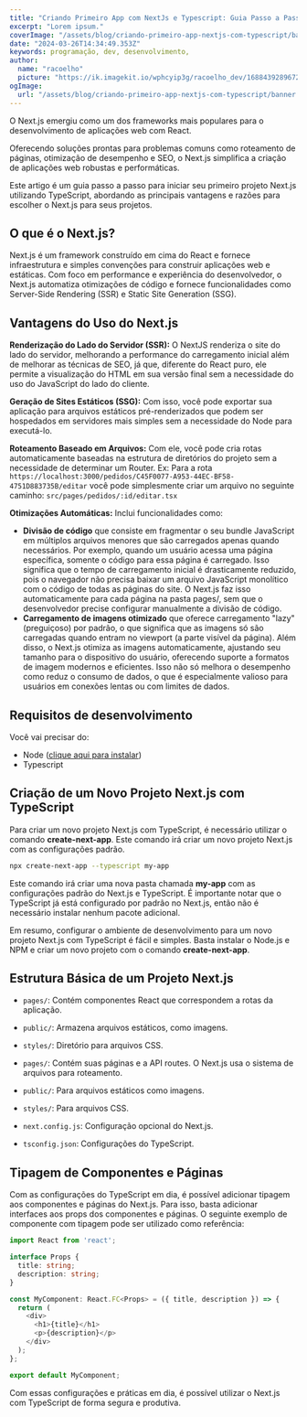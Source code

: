 ```yaml
---
title: "Criando Primeiro App com NextJs e Typescript: Guia Passo a Passo"
excerpt: "Lorem ipsum."
coverImage: "/assets/blog/criando-primeiro-app-nextjs-com-typescript/banner.png"
date: "2024-03-26T14:34:49.353Z"
keywords: programação, dev, desenvolvimento, 
author:
  name: "racoelho"
  picture: "https://ik.imagekit.io/wphcyip3g/racoelho_dev/1688439289672.jpeg?updatedAt=1701730648991"
ogImage:
  url: "/assets/blog/criando-primeiro-app-nextjs-com-typescript/banner.png"
---
```


O Next.js emergiu como um dos frameworks mais populares para o desenvolvimento de aplicações web com React.

Oferecendo soluções prontas para problemas comuns como roteamento de páginas, otimização de desempenho e SEO, o Next.js simplifica a criação de aplicações web robustas e performáticas. 

Este artigo é um guia passo a passo para iniciar seu primeiro projeto Next.js utilizando TypeScript, abordando as principais vantagens e razões para escolher o Next.js para seus projetos.


## O que é o Next.js?

Next.js é um framework construído em cima do React e fornece infraestrutura e simples convenções para construir aplicações web e estáticas. Com foco em performance e experiência do desenvolvedor, o Next.js automatiza otimizações de código e fornece funcionalidades como Server-Side Rendering (SSR) e Static Site Generation (SSG).

## Vantagens do Uso do Next.js


**Renderização do Lado do Servidor (SSR):**
O NextJS renderiza o site do lado do servidor, melhorando a performance do carregamento inicial além de melhorar as técnicas de SEO, já que, diferente do React puro, ele permite a visualização do HTML em sua versão final sem a necessidade do uso do JavaScript do lado do cliente.

**Geração de Sites Estáticos (SSG):**
Com isso, você pode exportar sua aplicação para arquivos estáticos pré-renderizados que podem ser hospedados em servidores mais simples sem a necessidade do Node para executá-lo.

**Roteamento Baseado em Arquivos:** 
Com ele, você pode cria rotas automaticamente baseadas na estrutura de diretórios do projeto sem a necessidade de determinar um Router.
Ex:
Para a rota `https://localhost:3000/pedidos/C45F0077-A953-44EC-BF58-4751D883735B/editar` você pode simplesmente criar um arquivo no seguinte caminho: `src/pages/pedidos/:id/editar.tsx`


**Otimizações Automáticas:**
Inclui funcionalidades como: 
- **Divisão de código** que consiste em fragmentar o seu bundle JavaScript em múltiplos arquivos menores que são carregados apenas quando necessários. Por exemplo, quando um usuário acessa uma página específica, somente o código para essa página é carregado. Isso significa que o tempo de carregamento inicial é drasticamente reduzido, pois o navegador não precisa baixar um arquivo JavaScript monolítico com o código de todas as páginas do site. O Next.js faz isso automaticamente para cada página na pasta pages/, sem que o desenvolvedor precise configurar manualmente a divisão de código.
- **Carregamento de imagens otimizado** que oferece carregamento "lazy" (preguiçoso) por padrão, o que significa que as imagens só são carregadas quando entram no viewport (a parte visível da página). Além disso, o Next.js otimiza as imagens automaticamente, ajustando seu tamanho para o dispositivo do usuário, oferecendo suporte a formatos de imagem modernos e eficientes. Isso não só melhora o desempenho como reduz o consumo de dados, o que é especialmente valioso para usuários em conexões lentas ou com limites de dados.


## Requisitos de desenvolvimento

Você vai precisar do:
- Node ([clique aqui para instalar](https://nodejs.org/))
- Typescript 


## Criação de um Novo Projeto Next.js com TypeScript

Para criar um novo projeto Next.js com TypeScript, é necessário utilizar o comando **create-next-app**. Este comando irá criar um novo projeto Next.js com as configurações padrão.

```bash
npx create-next-app --typescript my-app
```

Este comando irá criar uma nova pasta chamada **my-app** com as configurações padrão do Next.js e TypeScript. É importante notar que o TypeScript já está configurado por padrão no Next.js, então não é necessário instalar nenhum pacote adicional.

Em resumo, configurar o ambiente de desenvolvimento para um novo projeto Next.js com TypeScript é fácil e simples. Basta instalar o Node.js e NPM e criar um novo projeto com o comando **create-next-app**.



## Estrutura Básica de um Projeto Next.js

- `pages/`: Contém componentes React que correspondem a rotas da aplicação.
- `public/`: Armazena arquivos estáticos, como imagens.
- `styles/`: Diretório para arquivos CSS.

- `pages/`: Contém suas páginas e a API routes. O Next.js usa o sistema de arquivos para roteamento.
- `public/`: Para arquivos estáticos como imagens.
- `styles/`: Para arquivos CSS.
- `next.config.js`: Configuração opcional do Next.js.
- `tsconfig.json`: Configurações do TypeScript.



## Tipagem de Componentes e Páginas

Com as configurações do TypeScript em dia, é possível adicionar tipagem aos componentes e páginas do Next.js. Para isso, basta adicionar interfaces aos props dos componentes e páginas. O seguinte exemplo de componente com tipagem pode ser utilizado como referência:

```typescript
import React from 'react';

interface Props {
  title: string;
  description: string;
}

const MyComponent: React.FC<Props> = ({ title, description }) => {
  return (
    <div>
      <h1>{title}</h1>
      <p>{description}</p>
    </div>
  );
};

export default MyComponent;
```

Com essas configurações e práticas em dia, é possível utilizar o Next.js com TypeScript de forma segura e produtiva.


